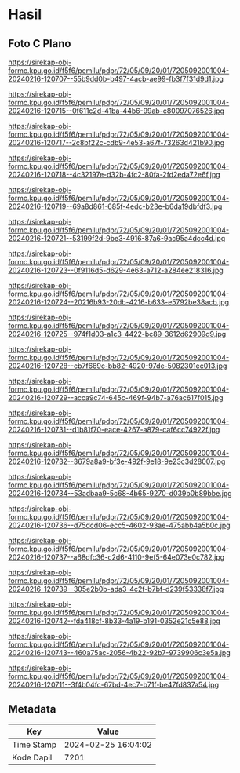 # Hasil

## Foto C Plano

https://sirekap-obj-formc.kpu.go.id/f5f6/pemilu/pdpr/72/05/09/20/01/7205092001004-20240216-120707--55b9dd0b-b497-4acb-ae99-fb3f7f31d9d1.jpg

https://sirekap-obj-formc.kpu.go.id/f5f6/pemilu/pdpr/72/05/09/20/01/7205092001004-20240216-120715--0f611c2d-41ba-44b6-99ab-c80097076526.jpg

https://sirekap-obj-formc.kpu.go.id/f5f6/pemilu/pdpr/72/05/09/20/01/7205092001004-20240216-120717--2c8bf22c-cdb9-4e53-a67f-73263d421b90.jpg

https://sirekap-obj-formc.kpu.go.id/f5f6/pemilu/pdpr/72/05/09/20/01/7205092001004-20240216-120718--4c32197e-d32b-4fc2-80fa-2fd2eda72e6f.jpg

https://sirekap-obj-formc.kpu.go.id/f5f6/pemilu/pdpr/72/05/09/20/01/7205092001004-20240216-120719--69a8d861-685f-4edc-b23e-b6da19dbfdf3.jpg

https://sirekap-obj-formc.kpu.go.id/f5f6/pemilu/pdpr/72/05/09/20/01/7205092001004-20240216-120721--53199f2d-9be3-4916-87a6-9ac95a4dcc4d.jpg

https://sirekap-obj-formc.kpu.go.id/f5f6/pemilu/pdpr/72/05/09/20/01/7205092001004-20240216-120723--0f9116d5-d629-4e63-a712-a284ee218316.jpg

https://sirekap-obj-formc.kpu.go.id/f5f6/pemilu/pdpr/72/05/09/20/01/7205092001004-20240216-120724--20216b93-20db-4216-b633-e5792be38acb.jpg

https://sirekap-obj-formc.kpu.go.id/f5f6/pemilu/pdpr/72/05/09/20/01/7205092001004-20240216-120725--974f1d03-a1c3-4422-bc89-3612d62909d9.jpg

https://sirekap-obj-formc.kpu.go.id/f5f6/pemilu/pdpr/72/05/09/20/01/7205092001004-20240216-120728--cb7f669c-bb82-4920-97de-5082301ec013.jpg

https://sirekap-obj-formc.kpu.go.id/f5f6/pemilu/pdpr/72/05/09/20/01/7205092001004-20240216-120729--acca9c74-645c-469f-94b7-a76ac617f015.jpg

https://sirekap-obj-formc.kpu.go.id/f5f6/pemilu/pdpr/72/05/09/20/01/7205092001004-20240216-120731--d1b81f70-eace-4267-a879-caf6cc74922f.jpg

https://sirekap-obj-formc.kpu.go.id/f5f6/pemilu/pdpr/72/05/09/20/01/7205092001004-20240216-120732--3679a8a9-bf3e-492f-9e18-9e23c3d28007.jpg

https://sirekap-obj-formc.kpu.go.id/f5f6/pemilu/pdpr/72/05/09/20/01/7205092001004-20240216-120734--53adbaa9-5c68-4b65-9270-d039b0b89bbe.jpg

https://sirekap-obj-formc.kpu.go.id/f5f6/pemilu/pdpr/72/05/09/20/01/7205092001004-20240216-120736--d75dcd06-ecc5-4602-93ae-475abb4a5b0c.jpg

https://sirekap-obj-formc.kpu.go.id/f5f6/pemilu/pdpr/72/05/09/20/01/7205092001004-20240216-120737--a68dfc36-c2d6-4110-9ef5-64e073e0c782.jpg

https://sirekap-obj-formc.kpu.go.id/f5f6/pemilu/pdpr/72/05/09/20/01/7205092001004-20240216-120739--305e2b0b-ada3-4c2f-b7bf-d239f53338f7.jpg

https://sirekap-obj-formc.kpu.go.id/f5f6/pemilu/pdpr/72/05/09/20/01/7205092001004-20240216-120742--fda418cf-8b33-4a19-b191-0352e21c5e88.jpg

https://sirekap-obj-formc.kpu.go.id/f5f6/pemilu/pdpr/72/05/09/20/01/7205092001004-20240216-120743--460a75ac-2056-4b22-92b7-9739906c3e5a.jpg

https://sirekap-obj-formc.kpu.go.id/f5f6/pemilu/pdpr/72/05/09/20/01/7205092001004-20240216-120711--3f4b04fc-67bd-4ec7-b71f-be47fd837a54.jpg


## Metadata

| Key        | Value               |
| ---------- | ------------------- |
| Time Stamp | 2024-02-25 16:04:02 |
| Kode Dapil | 7201                |



